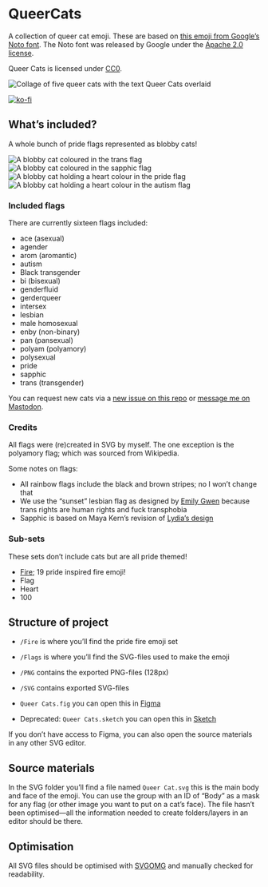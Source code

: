 # QueerCats

A collection of queer cat emoji. These are based on [this emoji from Google’s Noto font](https://github.com/googlefonts/noto-emoji/blob/bf295c4/svg/emoji_u1f610.svg). The Noto font was released by Google under the [Apache 2.0 license](https://www.apache.org/licenses/LICENSE-2.0).

Queer Cats is licensed under [CC0](https://creativecommons.org/share-your-work/public-domain/cc0/).

![Collage of five queer cats with the text Queer Cats overlaid](https://zoebijl.github.io/QueerCats/meta/Banner.png)

[![ko-fi](https://ko-fi.com/img/githubbutton_sm.svg)](https://ko-fi.com/P5P7GOFCE)

## What’s included?

A whole bunch of pride flags represented as blobby cats!

![A blobby cat coloured in the trans flag](https://zoebijl.github.io/QueerCats/PNG/body/QueerCat_Trans.png)
![A blobby cat coloured in the sapphic flag](https://zoebijl.github.io/QueerCats/PNG/body/QueerCat_Sapphic.png)
![A blobby cat holding a heart colour in the pride flag](https://zoebijl.github.io/QueerCats/PNG/heart/QueerCatHeart_Pride.png)
![A blobby cat holding a heart colour in the autism flag](https://zoebijl.github.io/QueerCats/PNG/heart/QueerCatHeart_Autism.png)

### Included flags

There are currently sixteen flags included:

- ace (asexual)
- agender
- arom (aromantic)
- autism
- Black transgender
- bi (bisexual)
- genderfluid
- gerderqueer
- intersex
- lesbian
- male homosexual
- enby (non-binary)
- pan (pansexual)
- polyam (polyamory)
- polysexual
- pride
- sapphic
- trans (transgender)

You can request new cats via a [new issue on this repo](https://github.com/ZoeBijl/QueerCats/issues/new) or [message me on Mastodon](https://queer.garden/@moiety).

### Credits

All flags were (re)created in SVG by myself. The one exception is the polyamory flag; which was sourced from Wikipedia.

Some notes on flags:

- All rainbow flags include the black and brown stripes; no I won’t change that
- We use the “sunset” lesbian flag as designed by [Emily Gwen](https://www.instagram.com/theemilygwen/) because trans rights are human rights and fuck transphobia
- Sapphic is based on Maya Kern’s revision of [Lydia’s design](https://medium.com/@lydiandragon/a-lesbian-flag-for-everyone-cef397b89459)

### Sub-sets

These sets don’t include cats but are all pride themed!

- [Fire](https://github.com/ZoeBijl/QueerCats/tree/main/Fire); 19 pride inspired fire emoji!
- Flag
- Heart
- 100

## Structure of project

- `/Fire` is where you’ll find the pride fire emoji set

- `/Flags` is where you’ll find the SVG-files used to make the emoji

- `/PNG` contains the exported PNG-files (128px)

- `/SVG` contains exported SVG-files

- `Queer Cats.fig` you can open this in [Figma](https://www.figma.com/)

- Deprecated: `Queer Cats.sketch` you can open this in [Sketch](https://www.sketch.com/)

If you don’t have access to Figma, you can also open the source materials in any other SVG editor.

## Source materials

In the SVG folder you’ll find a file named `Queer Cat.svg` this is the main body and face of the emoji. You can use the group with an ID of “Body” as a mask for any flag (or other image you want to put on a cat’s face). The file hasn’t been optimised—all the information needed to create folders/layers in an editor should be there.

## Optimisation

All SVG files should be optimised with [SVGOMG](https://jakearchibald.github.io/svgomg/) and manually checked for readability.

